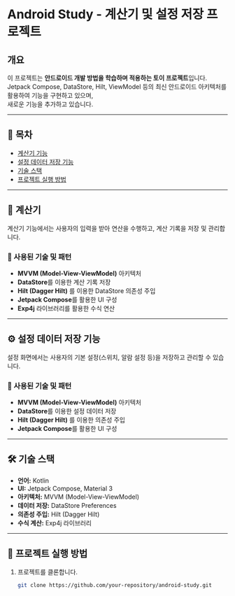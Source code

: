 # Android Study - 계산기 및 설정 저장 프로젝트

## 개요
이 프로젝트는 **안드로이드 개발 방법을 학습하며 적용하는 토이 프로젝트**입니다.  
Jetpack Compose, DataStore, Hilt, ViewModel 등의 최신 안드로이드 아키텍처를 활용하여 기능을 구현하고 있으며,  
새로운 기능을 추가하고 있습니다.

---

## 📌 목차
- [계산기 기능](#계산기-기능)
- [설정 데이터 저장 기능](#설정-데이터-저장-기능)
- [기술 스택](#기술-스택)
- [프로젝트 실행 방법](#프로젝트-실행-방법)

---

## 📱 계산기
계산기 기능에서는 사용자의 입력을 받아 연산을 수행하고, 계산 기록을 저장 및 관리합니다.

### 🔹 사용된 기술 및 패턴
- **MVVM (Model-View-ViewModel)** 아키텍처
- **DataStore**를 이용한 계산 기록 저장
- **Hilt (Dagger Hilt)** 를 이용한 DataStore 의존성 주입
- **Jetpack Compose**를 활용한 UI 구성
- **Exp4j** 라이브러리를 활용한 수식 연산

---

## ⚙️ 설정 데이터 저장 기능
설정 화면에서는 사용자의 기본 설정(스위치, 알람 설정 등)을 저장하고 관리할 수 있습니다.

### 🔹 사용된 기술 및 패턴
- **MVVM (Model-View-ViewModel)** 아키텍처
- **DataStore**를 이용한 설정 데이터 저장
- **Hilt (Dagger Hilt)** 를 이용한 의존성 주입
- **Jetpack Compose**를 활용한 UI 구성

---

## 🛠️ 기술 스택
- **언어:** Kotlin
- **UI:** Jetpack Compose, Material 3
- **아키텍처:** MVVM (Model-View-ViewModel)
- **데이터 저장:** DataStore Preferences
- **의존성 주입:** Hilt (Dagger Hilt)
- **수식 계산:** Exp4j 라이브러리

---

## 🚀 프로젝트 실행 방법
1. 프로젝트를 클론합니다.
   ```sh
   git clone https://github.com/your-repository/android-study.git
